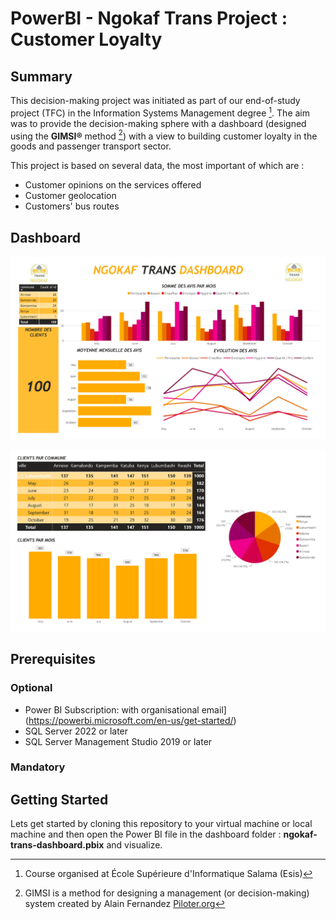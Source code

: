 # PowerBI - Ngokaf Trans Project : Customer Loyalty

## Summary

This decision-making project was initiated as part of our end-of-study project (TFC) in the Information Systems Management degree [^1]. The aim was to provide the decision-making sphere with a dashboard (designed using the **GIMSI®** method [^2]) with a view to building customer loyalty in the goods and passenger transport sector.

This project is based on several data, the most important of which are :

- Customer opinions on the services offered
- Customer geolocation
- Customers' bus routes

## Dashboard

![First page: service review scores by time and geolocation](/preview/dashboard-page-01.jpg)

![Second page: customer frequencies by geolocation](/preview/dashboard-page-02.jpg)

## Prerequisites

### Optional

* Power BI Subscription: with organisational email](https://powerbi.microsoft.com/en-us/get-started/)
* SQL Server 2022 or later
* SQL Server Management Studio 2019 or later

### Mandatory

## Getting Started

Lets get started by cloning this repository to your virtual machine or local machine and then open the Power BI file in the dashboard folder : **ngokaf-trans-dashboard.pbix** and visualize.

[^1]: Course organised at École Supérieure d'Informatique Salama (Esis)
[^2]: GIMSI is a method for designing a management (or decision-making) system created by Alain Fernandez [Piloter.org](http://www.piloter.org)
